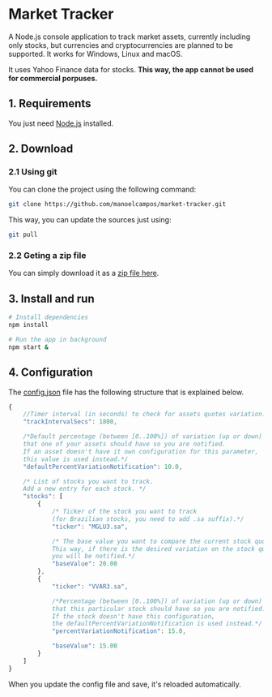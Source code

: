 # Market Tracker

A Node.js console application to track market assets,
currently including only stocks, but currencies and cryptocurrencies are planned to be supported.
It works for Windows, Linux and macOS.

It uses Yahoo Finance data for stocks.
**This way, the app cannot be used for commercial porpuses.**

## 1. Requirements

You just need [Node.js](http://nodejs.org) installed.

## 2. Download

### 2.1 Using git

You can clone the project using the following command:

```bash
git clone https://github.com/manoelcampos/market-tracker.git
```

This way, you can update the sources just using:

```bash
git pull
```

### 2.2 Geting a zip file

You can simply download it as a [zip file here](https://github.com/manoelcampos/market-tracker/archive/master.zip).


## 3. Install and run

```bash
# Install dependencies
npm install

# Run the app in background
npm start &
```

## 4. Configuration

The [config.json](config.json.dist) file has the following structure that is explained
below.

```javascript
{
    //Timer interval (in seconds) to check for assets quotes variation.
    "trackIntervalSecs": 1800,

    /*Default percentage (between [0..100%]) of variation (up or down) 
    that one of your assets should have so you are notified. 
    If an asset doesn't have it own configuration for this parameter,
    this value is used instead.*/
    "defaultPercentVariationNotification": 10.0,

    /* List of stocks you want to track. 
    Add a new entry for each stock. */
    "stocks": [
        {
            /* Ticker of the stock you want to track 
            (for Brazilian stocks, you need to add .sa suffix).*/
            "ticker": "MGLU3.sa",

            /* The base value you want to compare the current stock quote with.
            This way, if there is the desired variation on the stock quote,
            you will be notified.*/
            "baseValue": 20.00
        },
        {
            "ticker": "VVAR3.sa",

            /*Percentage (between [0..100%]) of variation (up or down) 
            that this particular stock should have so you are notified. 
            If the stock doesn't have this configuration,
            the defaultPercentVariationNotification is used instead.*/
            "percentVariationNotification": 15.0,

            "baseValue": 15.00
        }
    ]
}
```

When you update the config file and save, it's reloaded automatically.
